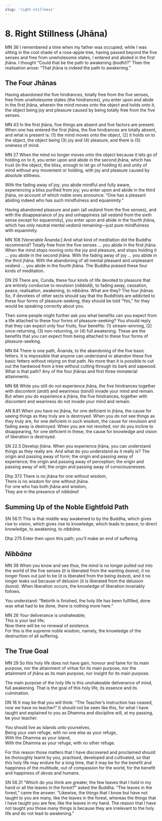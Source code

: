 ```yaml
---
slug: 'right-stillness'
---
```


# 8. Right Stillness (Jhāna)

<span class="sutta-ref">MN 36</span> I remembered a time when my father was occupied, while I was sitting in the cool shade of a rose-apple tree, having passed beyond the five senses and free from unwholesome states, I entered and abided in the first jhāna. I thought “Could that be the path to awakening (_bodhi_)?” Then the realisation arose: “That jhāna is indeed the path to awakening.”

## The Four Jhānas

Having abandoned the five hindrances, totally free from the five senses, free from unwholesome states (the hindrances), you enter upon and abide in the first jhāna, wherein the mind moves onto the object and holds onto it, the object being joy and pleasure caused by being totally free from the five senses.

<span class="sutta-ref">MN 43</span> In the first jhāna, five things are absent and five factors are present. When one has entered the first jhāna, the five hindrances are totally absent, and what is present is: (1) the mind moves onto the object, (2) it holds on to the object, the object being (3) joy and (4) pleasure, and there is (5) oneness of mind.

<span class="sutta-ref">MN 27</span> When the mind no longer moves onto the object because it lets go of holding on to it, you enter upon and abide in the second jhāna, which has trust (in the object, the bliss, enough to let go of holding it) and unity of mind without any movement or holding, with joy and pleasure caused by absolute stillness.

With the fading away of joy, you abide mindful and fully aware, experiencing a bliss purified from joy; you enter upon and abide in the third jhāna, on account of which noble ones announce: “One has a pleasant abiding indeed who has such
mindfulness and equanimity.”

Having abandoned pleasure and pain (all _vedanā_ from the five senses), and with the disappearance of joy and unhappiness (all _vedanā_ from the sixth sense except for equanimity), you enter upon and abide in the fourth jhāna, which has only
neutral mental _vedanā_ remaining—just pure mindfulness with equanimity.

<span class="sutta-ref">MN 108</span> \[Venerable Ānanda:] And what kind of meditation did the Buddha recommend? Totally free from the five senses … you abide in the first jhāna. When the mind stops moving onto the joy and pleasure, and stops holding it … you abide in the second jhāna. With the fading away of joy … you abide in the third jhāna. With the abandoning of all mental pleasant and unpleasant _vedanā_ … you abide in the fourth jhāna. The Buddha praised these four kinds of meditation.

<span class="sutta-ref">DN 29</span> There are, Cunda, these four kinds of life devoted to pleasure that are entirely conducive to revulsion (_nibbidā_), to fading away, cessation, peace, realisation, awakening, to _nibbāna_. What are they? The four jhānas. So, if devotees of other sects should say that the Buddhists are addicted to these four forms of pleasure-seeking, they should be told “Yes,” for they would be speaking correctly about you.

Then some people might further ask you what benefits can you expect from a life attached to these four forms of pleasure-seeking? You should reply that they can expect only four fruits, four benefits: (1) stream-winning, (2) once-returning, (3) non-returning, or (4) full awakening. These are the benefits that you can expect from being attached to these four forms of pleasure-seeking.

<span class="sutta-ref">MN 64</span> There is one path, Ānanda, to the abandoning of the five basic fetters. It is impossible that anyone can understand or abandon these five basic fetters without relying on that path. No more than it is possible to cut out the hardwood from a tree without cutting through its bark and sapwood. What is that path? Any of the four jhānas and first three immaterial attainments.

<span class="sutta-ref">MN 68</span> While you still do not experience jhāna, the five hindrances together with discontent (_arati_) and weariness (_tandī_) invade your mind and remain. But when you do experience a jhāna, the five hindrances, together with discontent and weariness do not invade your mind and remain.

<span class="sutta-ref">AN 8.81</span> When you have no jhāna, for one deficient in jhāna, the cause for seeing things as they truly are is destroyed. When you do not see things as they truly are, for one deficient in such wisdom, the cause for revulsion and fading away is destroyed. When you are not revolted, nor do you incline to disappearing, for one deficient in these, the cause for knowledge and vision of liberation is destroyed.

<span class="sutta-ref">SN 22.5</span> Develop jhāna. When you experience jhāna, you can understand things as they really are. And what do you understand as it really is? The origin and passing away of form; the origin and passing away of experience; the origin and passing away of perception; the origin and passing away of will; the origin and passing away of consciousnesses.

<span class="sutta-ref">Dhp 372</span> There is no jhāna for one without wisdom,<br />
There is no wisdom for one without jhāna.<br />
For one who has both jhāna and wisdom,<br />
They are in the presence of _nibbāna_!

## Summing Up of the Noble Eightfold Path

<span class="sutta-ref">SN 56.11</span> This is that middle way awakened to by the Buddha, which gives rise to vision, which gives rise to knowledge, which leads to peace, to direct knowledge, to awakening, to _nibbāna_.

<span class="sutta-ref">Dhp 275</span> Enter then upon this path; you’ll make an end of suffering.

## _Nibbāna_

<span class="sutta-ref">MN 39</span> When you know and see thus, the mind is no longer pulled out into the world of the five senses (it is liberated from the wanting _āsava_); it no longer flows out just to be (it is liberated from the being _āsava_), and it no longer leaks out because of delusion (it is liberated from the delusion _āsava_). When liberation occurs, the knowledge of liberation invariably follows.

You understand: “Rebirth is finished, the holy life has been fulfilled, done was what had to be done, there is nothing more here.”

<span class="sutta-ref">MN 26</span> Your deliverance is unshakeable;<br />
This is your last life;<br />
Now there will be no renewal of existence.<br />
For this is the supreme noble wisdom, namely, the knowledge of the destruction of all suffering.

## The True Goal

<span class="sutta-ref">MN 29</span> So this holy life does not have gain, honour and fame for its main purpose, nor the attainment of virtue for its main purpose, nor the attainment of jhāna as its main purpose, nor insight for its main purpose.

The main purpose of the holy life is this unshakeable deliverance of mind, full awakening. That is the goal of this holy life, its essence and its culmination.

<span class="sutta-ref">DN 16</span> It may be that you will think: “The Teacher’s instruction has ceased, now we have no teacher!” It should not be seen like this, for what I have taught and explained to you as Dhamma and discipline will, at my passing, be your teacher.

You should live as islands unto yourselves,<br />
Being your own refuge, with no one else as your refuge,<br />
With the Dhamma as your island,<br />
With the Dhamma as your refuge, with no other refuge.

For this reason those matters that I have discovered and proclaimed should be thoroughly learnt by you, practised, developed and cultivated, so that this holy life may endure for a long time, that it may be for the benefit and happiness of the multitude, out of compassion for the world, for the benefit and happiness of _devas_ and humans.

<span class="sutta-ref">SN 56.31</span> “Which do you think are greater, the few leaves that I hold in my hand or all the leaves in the forest?” asked the Buddha. “The leaves in the forest,” came the answer. “Likewise, the things that I know but have not taught to you are many, like the leaves in the forest, whereas the things that I have taught you are few, like the leaves in my hand. The reason that I have not taught you those many things is because they are irrelevant to the holy life and do not lead to awakening.”
